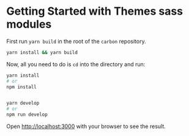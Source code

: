 # Getting Started with Themes sass modules

First run `yarn build` in the root of the `carbon` repository.

```sh
yarn install && yarn build
```

Now, all you need to do is `cd` into the directory and run:

```sh
yarn install
# or
npm install


yarn develop
# or
npm run develop
```

Open [http://localhost:3000](http://localhost:3000) with your browser to see the
result.
